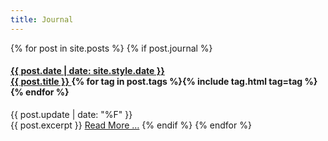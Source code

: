 ```yaml
---
title: Journal
---
```

{% for post in site.posts %}
{%	if post.journal %}
<h4>
	<a href="{{ post.id }}">
		<div class="date">{{ post.date | date: site.style.date }}</div>
		{{ post.title }}
	</a>
{%		for tag in post.tags %}{% include tag.html tag=tag %}{% endfor %}
</h4>
<div class="update">{{ post.update  | date: "%F" }}</div>
{{ post.excerpt }}
<a href="{{ post.id }}" class="read-more">Read More …</a>
{%	endif %}
{% endfor %}

